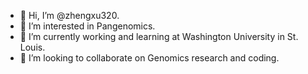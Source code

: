 - 👋 Hi, I’m @zhengxu320.
- 👀 I’m interested in Pangenomics.
- 🌱 I’m currently working and learning at Washington University in St. Louis.
- 💞️ I’m looking to collaborate on Genomics research and coding.

<!---
zhengxu320/zhengxu320 is a ✨ special ✨ repository because its `README.md` (this file) appears on your GitHub profile.
You can click the Preview link to take a look at your changes.
--->
